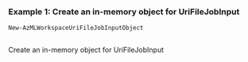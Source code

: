 ### Example 1: Create an in-memory object for UriFileJobInput
```powershell
New-AzMLWorkspaceUriFileJobInputObject
```

```output
```

Create an in-memory object for UriFileJobInput
